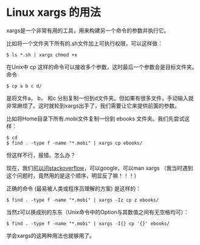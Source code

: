 Linux xargs 的用法
=================

xargs是一个非常有用的工具，用来构建另一个命令的参数并执行它。

比如将一个文件夹下所有的.sh文件加上可执行权限，可以这样做：

    $ ls *.sh | xargs chmod +x


在Unix中 cp 这样的命令可以接收多个参数，这时最后一个参数会是目标文件夹。命令

    $ cp a b c d/

是将文件a， b， 和c 分别复制一份到d文件夹。但如果有很多文件，手动输入就非常麻烦了。这时就轮到xargs出手了，我们需要让它来提供前面的参数。

比如将Home目录下所有.mobi文件复制一份到 ebooks 文件夹。我们先尝试这样：

    $ cd
    $ find . -type f -name "*.mobi" | xargs cp ebooks/


但这样不行，报错。怎么办？

现在，我们<a href="http://unix.stackexchange.com/questions/24846/provide-params-to-scp-with-xargs">可以问stackoverflow</a>，可以google，可以man xargs
（我当时遇到这个问题时，竟然用的是这个顺序，明显反了嘛！！！）

正确的命令 (最易被人类或程序员理解的方案) 是这样的：

    $ find . -type f -name "*.mobi" | xargs -Iz cp z ebooks/

当然z可以换成别的东东（Unix命令中的Option与其数值之间有无空格均可）：

    $ find . -type f -name "*.mobi" | xargs -I{} cp '{}' ebooks/

学会xargs的这两种用法也就够用了。
